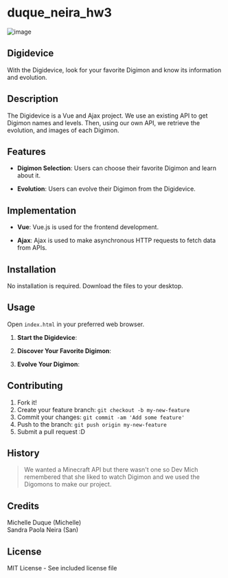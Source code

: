 # duque_neira_hw3

![image](./dist/images/Digvice.svg)

## Digidevice 

With the Digidevice, look for your favorite Digimon and know its information and evolution.

## Description

The Digidevice is a Vue and Ajax project. We use an existing API to get Digimon names and levels. Then, using our own API, we retrieve the evolution, and images of each Digimon.

## Features

- **Digimon Selection**: Users can choose their favorite Digimon and learn about it.
  
- **Evolution**: Users can evolve their Digimon from the Digidevice.

## Implementation

- **Vue**: Vue.js is used for the frontend development.
  
- **Ajax**: Ajax is used to make asynchronous HTTP requests to fetch data from APIs.

## Installation

No installation is required. Download the files to your desktop.

## Usage

Open `index.html` in your preferred web browser.

1. **Start the Digidevice**: 

2. **Discover Your Favorite Digimon**: 

3. **Evolve Your Digimon**: 

## Contributing

1. Fork it!
2. Create your feature branch: `git checkout -b my-new-feature`
3. Commit your changes: `git commit -am 'Add some feature'`
4. Push to the branch: `git push origin my-new-feature`
5. Submit a pull request :D

## History

> We wanted a Minecraft API but there wasn't one so Dev Mich remembered that she liked to watch Digimon and we used the Digomons to make our project.

## Credits

Michelle Duque (Michelle)  
Sandra Paola Neira (San) 

## License

MIT License - See included license file